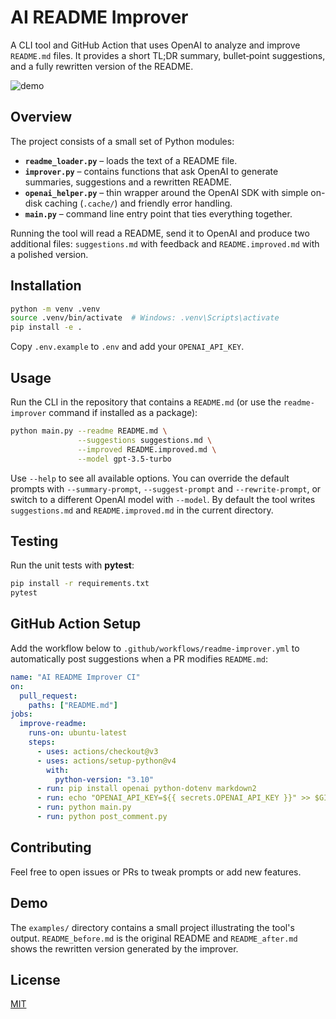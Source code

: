# AI README Improver

A CLI tool and GitHub Action that uses OpenAI to analyze and improve `README.md` files. It provides a short TL;DR summary, bullet‑point suggestions, and a fully rewritten version of the README.

![demo](https://via.placeholder.com/600x200.png?text=AI+README+Improver+Demo)

## Overview

The project consists of a small set of Python modules:

- **`readme_loader.py`** – loads the text of a README file.
- **`improver.py`** – contains functions that ask OpenAI to generate summaries,
  suggestions and a rewritten README.
- **`openai_helper.py`** – thin wrapper around the OpenAI SDK with simple
  on-disk caching (`.cache/`) and friendly error handling.
- **`main.py`** – command line entry point that ties everything together.

Running the tool will read a README, send it to OpenAI and produce two
additional files: `suggestions.md` with feedback and `README.improved.md` with a
polished version.

## Installation

```bash
python -m venv .venv
source .venv/bin/activate  # Windows: .venv\Scripts\activate
pip install -e .
```

Copy `.env.example` to `.env` and add your `OPENAI_API_KEY`.

## Usage

Run the CLI in the repository that contains a `README.md` (or use the
`readme-improver` command if installed as a package):

```bash
python main.py --readme README.md \
               --suggestions suggestions.md \
               --improved README.improved.md \
               --model gpt-3.5-turbo
```

Use `--help` to see all available options. You can override the default prompts
with `--summary-prompt`, `--suggest-prompt` and `--rewrite-prompt`, or switch to
a different OpenAI model with `--model`. By default the tool writes
`suggestions.md` and `README.improved.md` in the current directory.

## Testing

Run the unit tests with **pytest**:

```bash
pip install -r requirements.txt
pytest
```

## GitHub Action Setup

Add the workflow below to `.github/workflows/readme-improver.yml` to automatically post suggestions when a PR modifies `README.md`:

```yaml
name: "AI README Improver CI"
on:
  pull_request:
    paths: ["README.md"]
jobs:
  improve-readme:
    runs-on: ubuntu-latest
    steps:
      - uses: actions/checkout@v3
      - uses: actions/setup-python@v4
        with:
          python-version: "3.10"
      - run: pip install openai python-dotenv markdown2
      - run: echo "OPENAI_API_KEY=${{ secrets.OPENAI_API_KEY }}" >> $GITHUB_ENV
      - run: python main.py
      - run: python post_comment.py
```

## Contributing

Feel free to open issues or PRs to tweak prompts or add new features.

## Demo

The `examples/` directory contains a small project illustrating the tool's
output. `README_before.md` is the original README and
`README_after.md` shows the rewritten version generated by the improver.

## License

[MIT](LICENSE)
